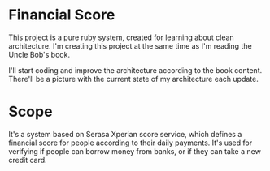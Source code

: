 # Financial Score

This project is a pure ruby system, created for learning about clean architecture. I'm creating this project at the same time as I'm reading the Uncle Bob's book.

I'll start coding and improve the architecture according to the book content. There'll be a picture with the current state of my architecture each update.

# Scope

It's a system based on Serasa Xperian score service, which defines a financial score for people according to their daily payments. It's used for verifying if people can borrow money from banks, or if they can take a new credit card. 
